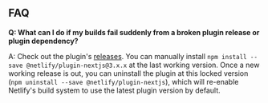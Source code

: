 ## FAQ

**Q: What can I do if my builds fail suddenly from a broken plugin release or plugin dependency?**

A: Check out the plugin's [releases](https://github.com/netlify/netlify-plugin-nextjs/releases). You can manually install `npm install --save @netlify/plugin-nextjs@3.x.x` at the last working version.
Once a new working release is out, you can uninstall the plugin at this locked version (`npm uninstall --save @netlify/plugin-nextjs`), which will re-enable Netlify's build system to use the latest plugin version by default.
